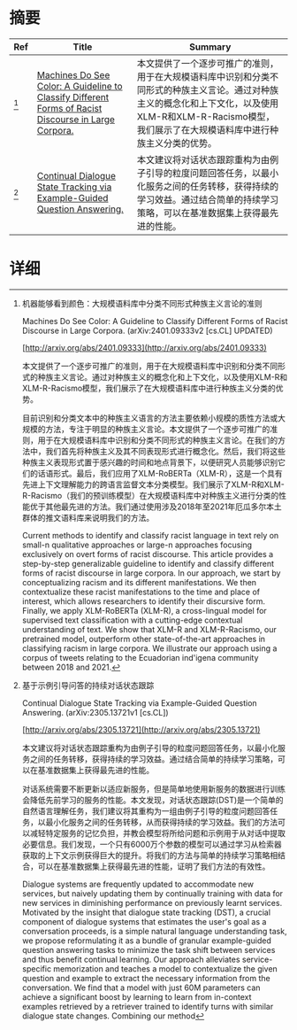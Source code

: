 # 摘要

| Ref | Title | Summary |
| --- | --- | --- |
| [^1] | [Machines Do See Color: A Guideline to Classify Different Forms of Racist Discourse in Large Corpora.](http://arxiv.org/abs/2401.09333) | 本文提供了一个逐步可推广的准则，用于在大规模语料库中识别和分类不同形式的种族主义言论。通过对种族主义的概念化和上下文化，以及使用XLM-R和XLM-R-Racismo模型，我们展示了在大规模语料库中进行种族主义分类的优势。 |
| [^2] | [Continual Dialogue State Tracking via Example-Guided Question Answering.](http://arxiv.org/abs/2305.13721) | 本文建议将对话状态跟踪重构为由例子引导的粒度问题回答任务，以最小化服务之间的任务转移，获得持续的学习效益。通过结合简单的持续学习策略，可以在基准数据集上获得最先进的性能。 |

# 详细

[^1]: 机器能够看到颜色：大规模语料库中分类不同形式种族主义言论的准则

    Machines Do See Color: A Guideline to Classify Different Forms of Racist Discourse in Large Corpora. (arXiv:2401.09333v2 [cs.CL] UPDATED)

    [http://arxiv.org/abs/2401.09333](http://arxiv.org/abs/2401.09333)

    本文提供了一个逐步可推广的准则，用于在大规模语料库中识别和分类不同形式的种族主义言论。通过对种族主义的概念化和上下文化，以及使用XLM-R和XLM-R-Racismo模型，我们展示了在大规模语料库中进行种族主义分类的优势。

    

    目前识别和分类文本中的种族主义语言的方法主要依赖小规模的质性方法或大规模的方法，专注于明显的种族主义言论。本文提供了一个逐步可推广的准则，用于在大规模语料库中识别和分类不同形式的种族主义言论。在我们的方法中，我们首先将种族主义及其不同表现形式进行概念化。然后，我们将这些种族主义表现形式置于感兴趣的时间和地点背景下，以便研究人员能够识别它们的话语形式。最后，我们应用了XLM-RoBERTa（XLM-R），这是一个具有先进上下文理解能力的跨语言监督文本分类模型。我们展示了XLM-R和XLM-R-Racismo（我们的预训练模型）在大规模语料库中对种族主义进行分类的性能优于其他最先进的方法。我们通过使用涉及2018年至2021年厄瓜多尔本土群体的推文语料库来说明我们的方法。

    Current methods to identify and classify racist language in text rely on small-n qualitative approaches or large-n approaches focusing exclusively on overt forms of racist discourse. This article provides a step-by-step generalizable guideline to identify and classify different forms of racist discourse in large corpora. In our approach, we start by conceptualizing racism and its different manifestations. We then contextualize these racist manifestations to the time and place of interest, which allows researchers to identify their discursive form. Finally, we apply XLM-RoBERTa (XLM-R), a cross-lingual model for supervised text classification with a cutting-edge contextual understanding of text. We show that XLM-R and XLM-R-Racismo, our pretrained model, outperform other state-of-the-art approaches in classifying racism in large corpora. We illustrate our approach using a corpus of tweets relating to the Ecuadorian ind\'igena community between 2018 and 2021.
    
[^2]: 基于示例引导问答的持续对话状态跟踪

    Continual Dialogue State Tracking via Example-Guided Question Answering. (arXiv:2305.13721v1 [cs.CL])

    [http://arxiv.org/abs/2305.13721](http://arxiv.org/abs/2305.13721)

    本文建议将对话状态跟踪重构为由例子引导的粒度问题回答任务，以最小化服务之间的任务转移，获得持续的学习效益。通过结合简单的持续学习策略，可以在基准数据集上获得最先进的性能。

    

    对话系统需要不断更新以适应新服务，但是简单地使用新服务的数据进行训练会降低先前学习的服务的性能。本文发现，对话状态跟踪(DST)是一个简单的自然语言理解任务，我们建议将其重构为一组由例子引导的粒度问题回答任务，以最小化服务之间的任务转移，从而获得持续的学习效益。我们的方法可以减轻特定服务的记忆负担，并教会模型将所给问题和示例用于从对话中提取必要信息。我们发现，一个只有6000万个参数的模型可以通过学习从检索器获取的上下文示例获得巨大的提升。将我们的方法与简单的持续学习策略相结合，可以在基准数据集上获得最先进的性能，证明了我们方法的有效性。

    Dialogue systems are frequently updated to accommodate new services, but naively updating them by continually training with data for new services in diminishing performance on previously learnt services. Motivated by the insight that dialogue state tracking (DST), a crucial component of dialogue systems that estimates the user's goal as a conversation proceeds, is a simple natural language understanding task, we propose reformulating it as a bundle of granular example-guided question answering tasks to minimize the task shift between services and thus benefit continual learning. Our approach alleviates service-specific memorization and teaches a model to contextualize the given question and example to extract the necessary information from the conversation. We find that a model with just 60M parameters can achieve a significant boost by learning to learn from in-context examples retrieved by a retriever trained to identify turns with similar dialogue state changes. Combining our method
    

